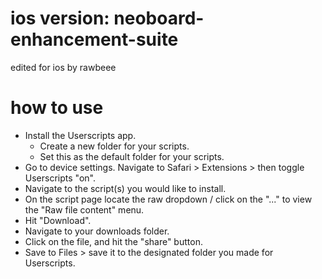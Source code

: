 # ios version: neoboard-enhancement-suite

edited for ios by rawbeee

# how to use
* Install the Userscripts app.
  * Create a new folder for your scripts.
  * Set this as the default folder for your scripts.
* Go to device settings. Navigate to Safari > Extensions > then toggle Userscripts "on".
* Navigate to the script(s) you would like to install.
* On the script page locate the raw dropdown / click on the "..." to view the "Raw file content" menu.
* Hit "Download".
* Navigate to your downloads folder.
* Click on the file, and hit the "share" button.
* Save to Files > save it to the designated folder you made for Userscripts.
